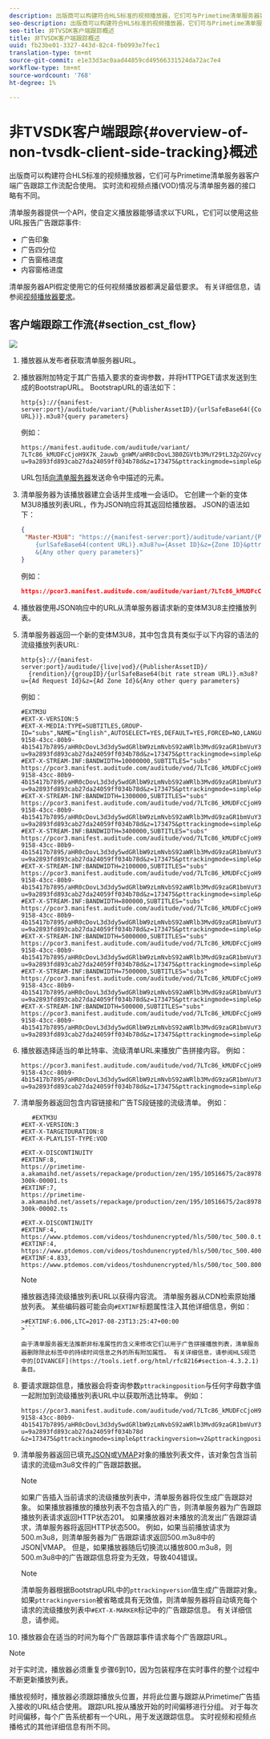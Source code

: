 ```yaml
---
description: 出版商可以构建符合HLS标准的视频播放器，它们可与Primetime清单服务器客户端广告跟踪工作流配合使用。 实时流和视频点播(VOD)情况与清单服务器的接口略有不同。
seo-description: 出版商可以构建符合HLS标准的视频播放器，它们可与Primetime清单服务器客户端广告跟踪工作流配合使用。 实时流和视频点播(VOD)情况与清单服务器的接口略有不同。
seo-title: 非TVSDK客户端跟踪概述
title: 非TVSDK客户端跟踪概述
uuid: fb23be01-3327-443d-82c4-fb0993e7fec1
translation-type: tm+mt
source-git-commit: e1e33d3ac0aad44859cd49566331524da72ac7e4
workflow-type: tm+mt
source-wordcount: '768'
ht-degree: 1%

---
```



# 非TVSDK客户端跟踪{#overview-of-non-tvsdk-client-side-tracking}概述

出版商可以构建符合HLS标准的视频播放器，它们可与Primetime清单服务器客户端广告跟踪工作流配合使用。 实时流和视频点播(VOD)情况与清单服务器的接口略有不同。

清单服务器提供一个API，使自定义播放器能够请求以下URL，它们可以使用这些URL报告广告跟踪事件:

* 广告印象
* 广告四分位
* 广告窗格进度
* 内容窗格进度

清单服务器API假定使用它的任何视频播放器都满足最低要求。 有关详细信息，请参阅[视频播放器要求](/help/primetime-ad-insertion/~old-msapi-topics/ms-player-req.md)。

## 客户端跟踪工作流{#section_cst_flow}

![](assets/pt_ssai_notvsdk_csat_ai-workflow.png)

1. 播放器从发布者获取清单服务器URL。
1. 播放器附加特定于其广告插入要求的查询参数，并将HTTPGET请求发送到生成的BootstrapURL。 BootstrapURL的语法如下：

   ```URL
   http{s}://{manifest-server:port}/auditude/variant/{PublisherAssetID}/{urlSafeBase64({Content URL})}.m3u8?{query parameters}
   ```

   例如：

   ```URL
   https://manifest.auditude.com/auditude/variant/
   7LTc86_kMUDFcCjoH9X7K_2auwb_gnWM/aHR0cDovL3B0ZGVtb3MuY29tL3ZpZGVvcy90b3NoZHVuZW5jcnlwdGVkL2hscy90ZXN0Mi5tM3U4.m3u8?
   u=9a2893fd893cab27da24059ff034b78d&z=173475&pttrackingmode=simple&pttrackingversion=v2&__sid__=docExample02
   ```

   URL包括[向清单服务器](/help/primetime-ad-insertion/~old-msapi-topics/ms-getting-started/ms-sending-cmd.md)发送命令中描述的元素。

1. 清单服务器为该播放器建立会话并生成唯一会话ID。 它创建一个新的变体M3U8播放列表URL，作为JSON响应将其返回给播放器。 JSON的语法如下：

   ```JSON
   {
    "Master-M3U8": "https://{manifest-server:port}/auditude/variant/{PublisherAssetID}/{SessionID}/
       {urlSafeBase64(content URL)}.m3u8?u={Asset ID}&z={Zone ID}&pttrackingmode=simple&pttrackingversion=v2
       &{Any other query parameters}"
   }
   ```

   例如：

   ```JSON
   https://pcor3.manifest.auditude.com/auditude/variant/7LTc86_kMUDFcCjoH9X7K_2auwb_gnWM/f958bef8-9158-43cc-80b9-4b15417b7895/aHR0cDovL3B0ZGVtb3MuY29tL3ZpZGVvcy90b3NoZHVuZW5jcnlwdGVkL2hscy90ZXN0Mi5tM3U4.3u8?u=9a2893fd893cab27da24059ff034b78d&z=173475&pttrackingmode=simple&pttrackingversion=v2
   ```

1. 播放器使用JSON响应中的URL从清单服务器请求新的变体M3U8主控播放列表。

1. 清单服务器返回一个新的变体M3U8，其中包含具有类似于以下内容的语法的流级播放列表URL:

   ```URL
   http{s}://{manifest-server:port}/auditude/{live|vod}/{PublisherAssetID}/
     {rendition}/{groupID}/{urlSafeBase64(bit rate stream URL)}.m3u8?u={Ad Request Id}&z={Ad Zone Id}&{Any other query parameters}
   ```

   例如：

   ```URL
   #EXTM3U
   #EXT-X-VERSION:5
   #EXT-X-MEDIA:TYPE=SUBTITLES,GROUP-ID="subs",NAME="English",AUTOSELECT=YES,DEFAULT=YES,FORCED=NO,LANGUAGE="eng",URI="https://pcor3.manifest.auditude.com/auditude/vod/7LTc86_kMUDFcCjoH9X7K_2auwb_gnWM/webvtt/f958bef8-9158-43cc-80b9-4b15417b7895/aHR0cDovL3d3dy5wdGRlbW9zLmNvbS92aWRlb3MvdG9zaGR1bmVuY3J5cHRlZC9obHMvd2VidnR0L1RPUy1lbjIubTN1OA.m3u8?u=9a2893fd893cab27da24059ff034b78d&z=173475&pttrackingmode=simple&pttrackingversion=v2"
   #EXT-X-STREAM-INF:BANDWIDTH=10000000,SUBTITLES="subs"
   https://pcor3.manifest.auditude.com/auditude/vod/7LTc86_kMUDFcCjoH9X7K_2auwb_gnWM/10000/f958bef8-9158-43cc-80b9-4b15417b7895/aHR0cDovL3d3dy5wdGRlbW9zLmNvbS92aWRlb3MvdG9zaGR1bmVuY3J5cHRlZC9obHMvMTAwMDAvdG9jXzEwMDAwLm0zdTg.m3u8?u=9a2893fd893cab27da24059ff034b78d&z=173475&pttrackingmode=simple&pttrackingversion=v2
   #EXT-X-STREAM-INF:BANDWIDTH=1300000,SUBTITLES="subs"
   https://pcor3.manifest.auditude.com/auditude/vod/7LTc86_kMUDFcCjoH9X7K_2auwb_gnWM/1300/f958bef8-9158-43cc-80b9-4b15417b7895/aHR0cDovL3d3dy5wdGRlbW9zLmNvbS92aWRlb3MvdG9zaGR1bmVuY3J5cHRlZC9obHMvMTMwMC90b2NfMTMwMC5tM3U4.m3u8?u=9a2893fd893cab27da24059ff034b78d&z=173475&pttrackingmode=simple&pttrackingversion=v2
   #EXT-X-STREAM-INF:BANDWIDTH=3400000,SUBTITLES="subs"
   https://pcor3.manifest.auditude.com/auditude/vod/7LTc86_kMUDFcCjoH9X7K_2auwb_gnWM/3400/f958bef8-9158-43cc-80b9-4b15417b7895/aHR0cDovL3d3dy5wdGRlbW9zLmNvbS92aWRlb3MvdG9zaGR1bmVuY3J5cHRlZC9obHMvMzQwMC90b2NfMzQwMC5tM3U4.m3u8?u=9a2893fd893cab27da24059ff034b78d&z=173475&pttrackingmode=simple&pttrackingversion=v2
   #EXT-X-STREAM-INF:BANDWIDTH=2100000,SUBTITLES="subs"
   https://pcor3.manifest.auditude.com/auditude/vod/7LTc86_kMUDFcCjoH9X7K_2auwb_gnWM/2100/f958bef8-9158-43cc-80b9-4b15417b7895/aHR0cDovL3d3dy5wdGRlbW9zLmNvbS92aWRlb3MvdG9zaGR1bmVuY3J5cHRlZC9obHMvMjEwMC90b2NfMjEwMC5tM3U4.m3u8?u=9a2893fd893cab27da24059ff034b78d&z=173475&pttrackingmode=simple&pttrackingversion=v2
   #EXT-X-STREAM-INF:BANDWIDTH=800000,SUBTITLES="subs"
   https://pcor3.manifest.auditude.com/auditude/vod/7LTc86_kMUDFcCjoH9X7K_2auwb_gnWM/800/f958bef8-9158-43cc-80b9-4b15417b7895/aHR0cDovL3d3dy5wdGRlbW9zLmNvbS92aWRlb3MvdG9zaGR1bmVuY3J5cHRlZC9obHMvODAwL3RvY184MDAubTN1OA.m3u8?u=9a2893fd893cab27da24059ff034b78d&z=173475&pttrackingmode=simple&pttrackingversion=v2
   #EXT-X-STREAM-INF:BANDWIDTH=5000000,SUBTITLES="subs"
   https://pcor3.manifest.auditude.com/auditude/vod/7LTc86_kMUDFcCjoH9X7K_2auwb_gnWM/5000/f958bef8-9158-43cc-80b9-4b15417b7895/aHR0cDovL3d3dy5wdGRlbW9zLmNvbS92aWRlb3MvdG9zaGR1bmVuY3J5cHRlZC9obHMvNTAwMC90b2NfNTAwMC5tM3U4.m3u8?u=9a2893fd893cab27da24059ff034b78d&z=173475&pttrackingmode=simple&pttrackingversion=v2
   #EXT-X-STREAM-INF:BANDWIDTH=7500000,SUBTITLES="subs"
   https://pcor3.manifest.auditude.com/auditude/vod/7LTc86_kMUDFcCjoH9X7K_2auwb_gnWM/7500/f958bef8-9158-43cc-80b9-4b15417b7895/aHR0cDovL3d3dy5wdGRlbW9zLmNvbS92aWRlb3MvdG9zaGR1bmVuY3J5cHRlZC9obHMvNzUwMC90b2NfNzUwMC5tM3U4.m3u8?u=9a2893fd893cab27da24059ff034b78d&z=173475&pttrackingmode=simple&pttrackingversion=v2
   #EXT-X-STREAM-INF:BANDWIDTH=500000,SUBTITLES="subs"
   https://pcor3.manifest.auditude.com/auditude/vod/7LTc86_kMUDFcCjoH9X7K_2auwb_gnWM/500/f958bef8-9158-43cc-80b9-4b15417b7895/aHR0cDovL3d3dy5wdGRlbW9zLmNvbS92aWRlb3MvdG9zaGR1bmVuY3J5cHRlZC9obHMvNTAwL3RvY181MDAubTN1OA.m3u8?u=9a2893fd893cab27da24059ff034b78d&z=173475&pttrackingmode=simple&pttrackingversion=v2
   ```

1. 播放器选择适当的单比特率、流级清单URL来播放广告拼接内容。 例如：

   ```URL
   https://pcor3.manifest.auditude.com/auditude/vod/7LTc86_kMUDFcCjoH9X7K_2auwb_gnWM/500/f958bef8-9158-43cc-80b9-4b15417b7895/aHR0cDovL3d3dy5wdGRlbW9zLmNvbS92aWRlb3MvdG9zaGR1bmVuY3J5cHRlZC9obHMvNTAwL3RvY181MDAubTN1OA.m3u8?u=9a2893fd893cab27da24059ff034b78d&z=173475&pttrackingmode=simple&pttrackingversion=v2
   ```

1. 清单服务器返回包含内容链接和广告TS段链接的流级清单。 例如：

   ```
      #EXTM3U
   #EXT-X-VERSION:3
   #EXT-X-TARGETDURATION:8
   #EXT-X-PLAYLIST-TYPE:VOD
   
   #EXT-X-DISCONTINUITY
   #EXTINF:8,
   https://primetime-a.akamaihd.net/assets/repackage/production/zen/195/10516675/2ac89785ee8df17a31b2594c61f6921e-300k-00001.ts
   #EXTINF:7,
   https://primetime-a.akamaihd.net/assets/repackage/production/zen/195/10516675/2ac89785ee8df17a31b2594c61f6921e-300k-00002.ts
   
   #EXT-X-DISCONTINUITY
   #EXTINF:4,
   https://www.ptdemos.com/videos/toshdunencrypted/hls/500/toc_500.0.ts
   #EXTINF:4,
   https://www.ptdemos.com/videos/toshdunencrypted/hls/500/toc_500.4000.ts
   #EXTINF:4.833,
   https://www.ptdemos.com/videos/toshdunencrypted/hls/500/toc_500.8000.ts   
   ```

   >[!NOTE]
   >
   >播放器选择流级播放列表URL以获得内容流。 清单服务器从CDN检索原始播放列表。 某些编码器可能会向`#EXTINF`标题属性注入其他详细信息，例如：
   >
   >
   ```
   >#EXTINF:6.006,LTC=2017-08-23T13:25:47+00:00
   >```

   由于清单服务器无法推断非标准属性的含义来修改它们以用于广告拼接播放列表，清单服务器删除除此标签中的持续时间信息之外的所有附加属性。 有关详细信息，请参阅HLS规范中的[DIVANCEF](https://tools.ietf.org/html/rfc8216#section-4.3.2.1)条目。

1. 要请求跟踪信息，播放器会将查询参数`pttrackingposition`与任何字母数字值一起附加到流级播放列表URL中以获取所选比特率。 例如：

   ```URL
   https://pcor3.manifest.auditude.com/auditude/vod/7LTc86_kMUDFcCjoH9X7K_2auwb_gnWM/500/f958bef8-9158-43cc-80b9-4b15417b7895/aHR0cDovL3d3dy5wdGRlbW9zLmNvbS92aWRlb3MvdG9zaGR1bmVuY3J5cHRlZC9obHMvNTAwL3RvY181MDAubTN1OA.m3u8?u=9a2893fd893cab27da24059ff034b78d
   &z=173475&pttrackingmode=simple&pttrackingversion=v2&pttrackingposition=1
   ```

1. 清单服务器返回已填充[JSON](/help/primetime-ad-insertion/~old-msapi-topics/ms-list-file-formats/notvsdk-csat-sidecar.md)或[VMAP](/help/primetime-ad-insertion/~old-msapi-topics/ms-list-file-formats/notvsdk-csat-vmap.md)对象的播放列表文件，该对象包含当前请求的流级m3u8文件的广告跟踪数据。

   >[!NOTE]
   >
   >如果广告插入当前请求的流级播放列表中，清单服务器将仅生成广告跟踪对象。 如果播放器播放的播放列表不包含插入的广告，则清单服务器为广告跟踪播放列表请求返回HTTP状态201。 如果播放器对未播放的流发出广告跟踪请求，清单服务器将返回HTTP状态500。 例如，如果当前播放请求为500.m3u8，则清单服务器为广告跟踪请求返回500.m3u8中的JSON|VMAP。 但是，如果播放器随后切换流以播放800.m3u8，则500.m3u8中的广告跟踪信息将变为无效，导致404错误。

   >[!NOTE]
   >
   >清单服务器根据BootstrapURL中的`pttrackingversion`值生成广告跟踪对象。 如果`pttrackingversion`被省略或具有无效值，则清单服务器将自动填充每个请求的流级播放列表中`#EXT-X-MARKER`标记中的广告跟踪信息。 有关详细信息，请参阅[](/help/primetime-ad-insertion/~old-msapi-topics/ms-at-effectiveness/ms-api-playlists.md)。

1. 播放器会在适当的时间为每个广告跟踪事件请求每个广告跟踪URL。

>[!NOTE]
>
>对于实时流，播放器必须重复步骤6到10，因为包装程序在实时事件的整个过程中不断更新播放列表。

播放视频时，播放器必须跟踪播放头位置，并将此位置与跟踪从Primetime广告插入接收的URL结合使用。 跟踪URL按从播放开始的时间偏移进行分组。 对于每次时间偏移，每个广告系统都有一个URL，用于发送跟踪信息。 实时视频和视频点播格式的其他详细信息有所不同。
